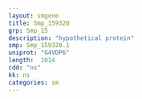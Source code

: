```yaml
---
layout: smgene
title: Smp_159320
grp: Smp_15
description: "hypothetical protein"
smp: Smp_159320.1
uniprot: "G4VDP6"
length:  1014
cdd: "ns"
kk: ns
categories: sm
---
```

